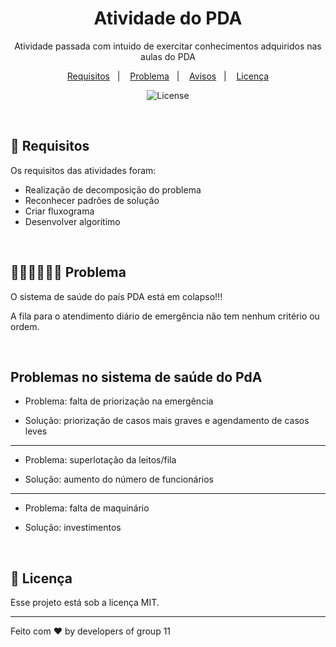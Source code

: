 <h1 align="center"> Atividade do PDA </h1>

<p align="center">
Atividade passada com intuido de exercitar conhecimentos adquiridos nas aulas do PDA
</p>

<p align="center">
  <a href="#-Requisitos">Requisitos</a>&nbsp;&nbsp;&nbsp;|&nbsp;&nbsp;&nbsp;
  <a href="#-Problema">Problema</a>&nbsp;&nbsp;&nbsp;|&nbsp;&nbsp;&nbsp;
  <a href="#-Avisos">Avisos</a>&nbsp;&nbsp;&nbsp;|&nbsp;&nbsp;&nbsp;
  <a href="#memo-licença">Licença</a>
</p>

<p align="center">
  <img alt="License" src="https://img.shields.io/static/v1?label=license&message=MIT&color=49AA26&labelColor=000000">
</p>

<br>

## 🚀 Requisitos

Os requisitos das atividades foram:

- Realização de decomposição do problema
- Reconhecer padrões de solução
- Criar fluxograma
- Desenvolver algoritimo

<br>


## 👨🏾‍💻👩🏾‍💻 Problema

O sistema de saúde do país PDA está em colapso!!!

A fila para o atendimento diário de emergência não tem nenhum critério ou ordem.

<br>

## Problemas no sistema de saúde do PdA

- Problema: falta de priorização na emergência

- Solução: priorização de casos mais graves e agendamento de casos leves

****

- Problema: superlotação da leitos/fila

- Solução: aumento do número de funcionários

****

- Problema: falta de maquinário

- Solução: investimentos

<br>

## :memo: Licença

Esse projeto está sob a licença MIT.

---

Feito com ♥ by developers of group 11

